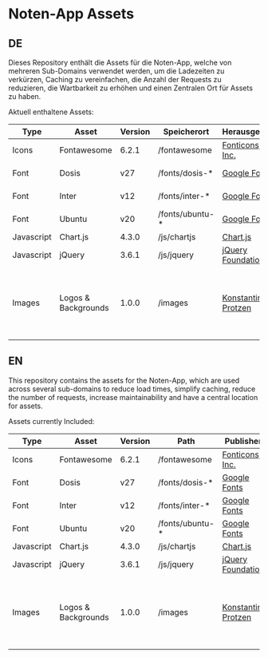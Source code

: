 # Noten-App Assets

## DE

Dieses Repository enthält die Assets für die Noten-App, welche von mehreren Sub-Domains verwendet werden, um die Ladezeiten zu verkürzen, Caching zu vereinfachen, die Anzahl der Requests zu reduzieren, die Wartbarkeit zu erhöhen und einen Zentralen Ort für Assets zu haben.

Aktuell enthaltene Assets:

| Type       | Asset               | Version | Speicherort      | Herausgeber                                         | Lizenz                                                                                |
| ---------- | ------------------- | ------- | ---------------- | --------------------------------------------------- | ------------------------------------------------------------------------------------- |
| Icons      | Fontawesome         | 6.2.1   | /fontawesome     | [Fonticons, Inc.](https://fontawesome.com/)         | [Multiple](https://fontawesome.com/v4/license/)                                       |
| Font       | Dosis               | v27     | /fonts/dosis-\*  | [Google Fonts](https://fonts.google.com/)           | [Open Font License](https://scripts.sil.org/cms/scripts/page.php?site_id=nrsi&id=OFL) |
| Font       | Inter               | v12     | /fonts/inter-\*  | [Google Fonts](https://fonts.google.com/)           | [Open Font License](https://scripts.sil.org/cms/scripts/page.php?site_id=nrsi&id=OFL) |
| Font       | Ubuntu              | v20     | /fonts/ubuntu-\* | [Google Fonts](https://fonts.google.com/)           | [Ubuntu Font License](http://font.ubuntu.com/ufl/)                                    |
| Javascript | Chart.js            | 4.3.0   | /js/chartjs      | [Chart.js](https://www.chartjs.org/)                | [MIT](/js/chartjs/LICENSE.md)                                                         |
| Javascript | jQuery              | 3.6.1   | /js/jquery       | [jQuery Foundation](https://jquery.org/)            | [MIT](https://jquery.org/license/)                                                    |
| Images     | Logos & Backgrounds | 1.0.0   | /images          | [Konstantin Protzen](https://konstantin-protzen.eu) | N/A (No license - No redistribution without explicit permission allowed)              |

## EN

This repository contains the assets for the Noten-App, which are used across several sub-domains to reduce load times, simplify caching, reduce the number of requests, increase maintainability and have a central location for assets.

Assets currently Included:

| Type       | Asset               | Version | Path             | Publisher                                           | Licence                                                                               |
| ---------- | ------------------- | ------- | ---------------- | --------------------------------------------------- | ------------------------------------------------------------------------------------- |
| Icons      | Fontawesome         | 6.2.1   | /fontawesome     | [Fonticons, Inc.](https://fontawesome.com/)         | [Multiple](https://fontawesome.com/v4/license/)                                       |
| Font       | Dosis               | v27     | /fonts/dosis-\*  | [Google Fonts](https://fonts.google.com/)           | [Open Font License](https://scripts.sil.org/cms/scripts/page.php?site_id=nrsi&id=OFL) |
| Font       | Inter               | v12     | /fonts/inter-\*  | [Google Fonts](https://fonts.google.com/)           | [Open Font License](https://scripts.sil.org/cms/scripts/page.php?site_id=nrsi&id=OFL) |
| Font       | Ubuntu              | v20     | /fonts/ubuntu-\* | [Google Fonts](https://fonts.google.com/)           | [Ubuntu Font License](http://font.ubuntu.com/ufl/)                                    |
| Javascript | Chart.js            | 4.3.0   | /js/chartjs      | [Chart.js](https://www.chartjs.org/)                | [MIT](/js/chartjs/LICENSE.md)                                                         |
| Javascript | jQuery              | 3.6.1   | /js/jquery       | [jQuery Foundation](https://jquery.org/)            | [MIT](https://jquery.org/license/)                                                    |
| Images     | Logos & Backgrounds | 1.0.0   | /images          | [Konstantin Protzen](https://konstantin-protzen.eu) | N/A (No license - No redistribution without explicit permission allowed)              |
